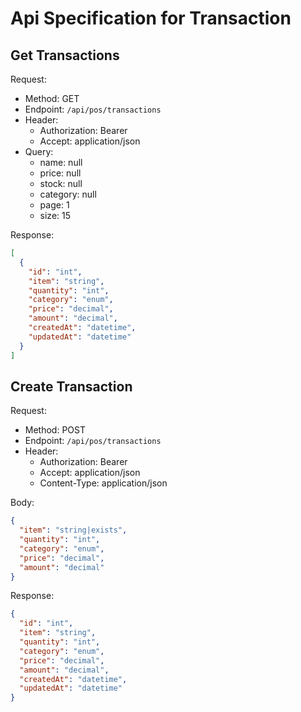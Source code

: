 # Api Specification for Transaction

## Get Transactions

Request:
- Method: GET
- Endpoint: `/api/pos/transactions`
- Header:
  - Authorization: Bearer <token>
  - Accept: application/json
- Query:
  - name: null
  - price: null
  - stock: null
  - category: null
  - page: 1
  - size: 15

Response:

```json
[
  {
    "id": "int",
    "item": "string",
    "quantity": "int",
    "category": "enum",
    "price": "decimal",
    "amount": "decimal",
    "createdAt": "datetime",
    "updatedAt": "datetime"
  }
]
```

## Create Transaction

Request:
- Method: POST
- Endpoint: `/api/pos/transactions`
- Header:
  - Authorization: Bearer <token>
  - Accept: application/json
  - Content-Type: application/json

Body:

```json
{
  "item": "string|exists",
  "quantity": "int",
  "category": "enum",
  "price": "decimal",
  "amount": "decimal"
}
```

Response:

```json
{
  "id": "int",
  "item": "string",
  "quantity": "int",
  "category": "enum",
  "price": "decimal",
  "amount": "decimal",
  "createdAt": "datetime",
  "updatedAt": "datetime"
}
```